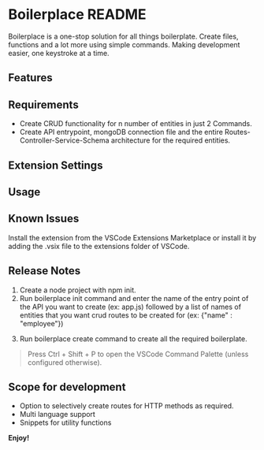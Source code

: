 # Boilerplace README

Boilerplace is a one-stop solution for all things boilerplate. Create files, functions and a lot more using simple commands. Making development easier, one keystroke at a time.

## Features

## Requirements

- Create CRUD functionality for n number of entities in just 2 Commands.
- Create API entrypoint, mongoDB connection file and the entire Routes-Controller-Service-Schema architecture for the required entities.

## Extension Settings

## Usage

## Known Issues

Install the extension from the VSCode Extensions Marketplace or install it by adding the .vsix file to the extensions folder of VSCode.

## Release Notes

1. Create a node project with npm init.
2. Run boilerplace init command and enter the name of the entry point of the API you want to create (ex: app.js) followed by a list of names of entities that you want crud routes to be created for (ex: {"name" : "employee"})

3) Run boilerplace create command to create all the required boilerplate.

> Press Ctrl + Shift + P to open the VSCode Command Palette (unless configured otherwise).

## Scope for development

- Option to selectively create routes for HTTP methods as required.
- Multi language support
- Snippets for utility functions

**Enjoy!**
